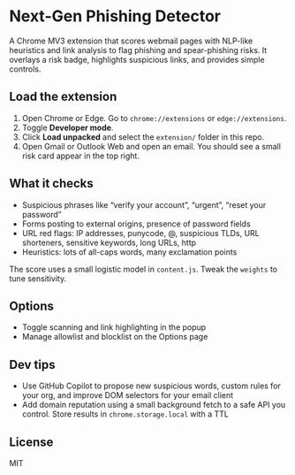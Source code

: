 # Next-Gen Phishing Detector

A Chrome MV3 extension that scores webmail pages with NLP-like heuristics and link analysis to flag phishing and spear-phishing risks. It overlays a risk badge, highlights suspicious links, and provides simple controls.

## Load the extension

1. Open Chrome or Edge. Go to `chrome://extensions` or `edge://extensions`.
2. Toggle **Developer mode**.
3. Click **Load unpacked** and select the `extension/` folder in this repo.
4. Open Gmail or Outlook Web and open an email. You should see a small risk card appear in the top right.

## What it checks

- Suspicious phrases like “verify your account”, “urgent”, “reset your password”
- Forms posting to external origins, presence of password fields
- URL red flags: IP addresses, punycode, @, suspicious TLDs, URL shorteners, sensitive keywords, long URLs, http
- Heuristics: lots of all-caps words, many exclamation points

The score uses a small logistic model in `content.js`. Tweak the `weights` to tune sensitivity.

## Options

- Toggle scanning and link highlighting in the popup
- Manage allowlist and blocklist on the Options page


## Dev tips

- Use GitHub Copilot to propose new suspicious words, custom rules for your org, and improve DOM selectors for your email client
- Add domain reputation using a small background fetch to a safe API you control. Store results in `chrome.storage.local` with a TTL

## License

MIT
